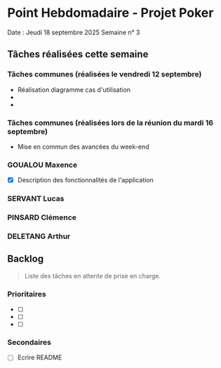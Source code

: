 # Point Hebdomadaire - Projet Poker

Date : Jeudi 18 septembre 2025
Semaine n° 3

## Tâches réalisées cette semaine

### Tâches communes (réalisées le vendredi 12 septembre)

- Réalisation diagramme cas d'utilisation
- 
- 
### Tâches communes (réalisées lors de la réunion du mardi 16 septembre)
- Mise en commun des avancées du week-end

### GOUALOU Maxence
- [x] Description des fonctionnalités de l'application


### SERVANT Lucas


### PINSARD Clémence


### DELETANG Arthur


## Backlog

> Liste des tâches en attente de prise en charge.

### Prioritaires

- [ ] 
- [ ] 
- [ ] 

### Secondaires

- [ ] Ecrire README